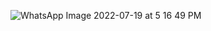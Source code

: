 
![WhatsApp Image 2022-07-19 at 5 16 49 PM](https://user-images.githubusercontent.com/22597020/179799680-a0016889-d016-463e-87ee-57612a2a6e00.jpeg)
